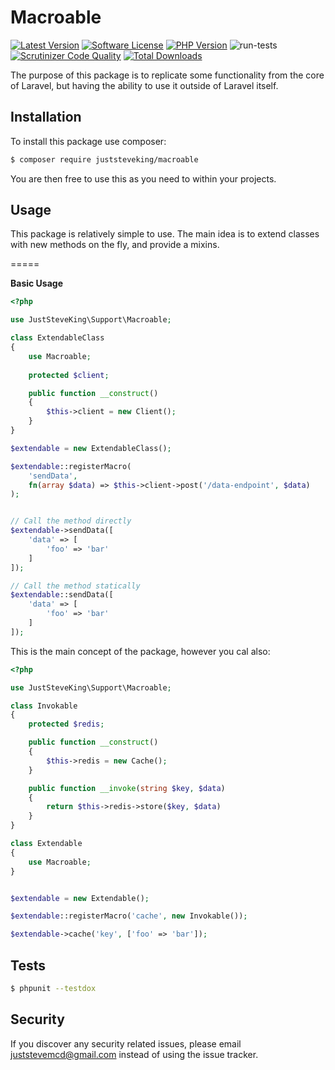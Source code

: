 # Macroable

<!-- BADGES_START -->
[![Latest Version][badge-release]][packagist]
[![Software License][badge-license]][license]
[![PHP Version][badge-php]][php]
![run-tests](https://github.com/JustSteveKing/macroable/workflows/run-tests/badge.svg)
[![Scrutinizer Code Quality](https://scrutinizer-ci.com/g/JustSteveKing/macroable/badges/quality-score.png?b=master)](https://scrutinizer-ci.com/g/JustSteveKing/macroable/?branch=master)
[![Total Downloads][badge-downloads]][downloads]

[badge-release]: https://img.shields.io/packagist/v/juststeveking/macroable.svg?style=flat-square&label=release
[badge-license]: https://img.shields.io/packagist/l/juststeveking/macroable.svg?style=flat-square
[badge-php]: https://img.shields.io/packagist/php-v/juststeveking/macroable.svg?style=flat-square

[badge-downloads]: https://img.shields.io/packagist/dt/juststeveking/macroable.svg?style=flat-square&colorB=mediumvioletred

[packagist]: https://packagist.org/packages/juststeveking/macroable
[license]: https://github.com/JustSteveKing/macroable/blob/master/LICENSE
[php]: https://php.net
[downloads]: https://packagist.org/packages/juststeveking/macroable
<!-- BADGES_END -->

The purpose of this package is to replicate some functionality from the core of Laravel, but having the ability to use it outside of Laravel itself.

## Installation

To install this package use composer:

```bash
$ composer require juststeveking/macroable
```

You are then free to use this as you need to within your projects.

## Usage

This package is relatively simple to use. The main idea is to extend classes with new methods on the fly, and provide a mixins.

=====

**Basic Usage**

```php
<?php

use JustSteveKing\Support\Macroable;

class ExtendableClass
{
    use Macroable;
    
    protected $client;

    public function __construct()
    {
        $this->client = new Client();
    }
}

$extendable = new ExtendableClass();

$extendable::registerMacro(
    'sendData',
    fn(array $data) => $this->client->post('/data-endpoint', $data)
);


// Call the method directly
$extendable->sendData([
    'data' => [
        'foo' => 'bar'
    ]
]);

// Call the method statically
$extendable::sendData([
    'data' => [
        'foo' => 'bar'
    ]
]);
```

This is the main concept of the package, however you cal also:

```php
<?php

use JustSteveKing\Support\Macroable;

class Invokable
{
    protected $redis;

    public function __construct()
    {
        $this->redis = new Cache();
    }

    public function __invoke(string $key, $data)
    {
        return $this->redis->store($key, $data)
    }
}

class Extendable
{
    use Macroable;
}


$extendable = new Extendable();

$extendable::registerMacro('cache', new Invokable());

$extendable->cache('key', ['foo' => 'bar']);
```

## Tests

```bash
$ phpunit --testdox
```


## Security

If you discover any security related issues, please email juststevemcd@gmail.com instead of using the issue tracker.
